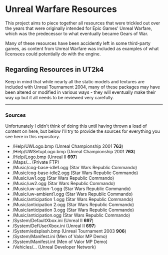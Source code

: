 # Unreal Warfare Resources

This project aims to piece together all resources that were trickled out over the years
that were originally intended for Epic Games' Unreal Warfare, which was the predecessor
to what eventually became Gears of War.

Many of these resources have been accidently left in some third-party games, as content 
from Unreal Warfare was included as examples of what licensees could potentially do
with the engine.

## Regarding Resources in UT2k4

Keep in mind that while nearly all the static models and textures are included with Unreal
Tournament 2004, many of these packages may have been altered or modified in various
ways - they will eventually make their way up but it all needs to be reviewed very
carefully.

----

### Sources

Unfortunately I didn't think of doing this until having thrown
a load of content on here, but below I'll try to provide the sources
for everything you see here in this repository.

* /Help/UWLogo.bmp (Unreal Championship 2001 **763**)
* /Help/UWSetupLogo.bmp (Unreal Championship 2001 **763**)
* /Help/Logo.bmp (Unreal II **697**)
* /Maps/... (Private FTP)
* /Music/cog-base-idle1.ogg (Star Wars Republic Commando)
* /Music/cog-base-idle2.ogg (Star Wars Republic Commando)
* /Music/uw1.ogg (Star Wars Republic Commando)
* /Music/uw2.ogg (Star Wars Republic Commando)
* /Music/uw-action-1.ogg (Star Wars Republic Commando)
* /Music/uw-ambient1.ogg (Star Wars Republic Commando)
* /Music/anticipation 1.ogg (Star Wars Republic Commando)
* /Music/anticipation 2.ogg (Star Wars Republic Commando)
* /Music/anticipation 3.ogg (Star Wars Republic Commando)
* /Music/anticipation.ogg (Star Wars Republic Commando)
* /System/DefaultXbox.ini (Unreal II **697**)
* /System/DefUserXbox.ini (Unreal II **697**)
* /System/edsplash.bmp (Unreal Tournament 2003 **906**)
* /System/Manifest.ini (Men of Valor MP Demo)
* /System/Manifest.int (Men of Valor MP Demo)
* /Vehicles/... (Unreal Developer Network)
